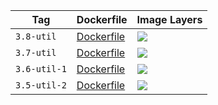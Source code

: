 Tag | Dockerfile | Image Layers
----|------------|-------------
`3.8-util` | [Dockerfile](https://github.com/helphi/Dockerfile-alpine/blob/master/3.8-util/Dockerfile) | [![](https://images.microbadger.com/badges/image/helphi/alpine:3.8-util.svg)](https://microbadger.com/images/helphi/alpine:3.8-util "Get your own image badge on microbadger.com")
`3.7-util` | [Dockerfile](https://github.com/helphi/Dockerfile-alpine/blob/master/3.7-util/Dockerfile) | [![](https://images.microbadger.com/badges/image/helphi/alpine:3.7-util.svg)](https://microbadger.com/images/helphi/alpine:3.7-util "Get your own image badge on microbadger.com")
`3.6-util-1` | [Dockerfile](https://github.com/helphi/Dockerfile-alpine/blob/master/3.6-util/Dockerfile) | [![](https://images.microbadger.com/badges/image/helphi/alpine:3.6-util-1.svg)](https://microbadger.com/images/helphi/alpine:3.6-util-1 "Get your own image badge on microbadger.com")
`3.5-util-2` | [Dockerfile](https://github.com/helphi/Dockerfile-alpine/blob/master/3.5-util/Dockerfile) | [![](https://images.microbadger.com/badges/image/helphi/alpine:3.5-util-2.svg)](https://microbadger.com/images/helphi/alpine:3.5-util-2 "Get your own image badge on microbadger.com")


